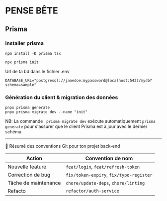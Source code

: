 # PENSE BÊTE

## Prisma

### Installer prisma

```code
npm install -D prisma tsx
```

```code
npx prisma init
```

Url de ta bd dans le fichier .env

```code
DATABASE_URL="postgresql://janedoe:mypassword@localhost:5432/mydb?schema=sample"
```

### Génération du client & migration des données

```code
pnpx prisma generate
pnpx prisma migrate dev --name "init"
```

NB: La commande ` prisma migrate dev` exécute automatiquement `prisma generate` pour s'assurer que le client Prisma est à jour avec le dernier schéma.

---

📌 Résumé des conventions Git pour ton projet back-end

| Action               | Convention de nom                       |
| -------------------- | --------------------------------------- |
| Nouvelle feature     | `feat/login`, `feat/refresh-token`      |
| Correction de bug    | `fix/token-expiry`, `fix/typo-register` |
| Tâche de maintenance | `chore/update-deps`, `chore/linting`    |
| Refacto              | `refactor/auth-service`                 |
